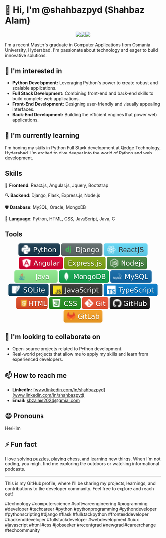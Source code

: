 # 👋 Hi, I'm @shahbazpyd (Shahbaz Alam)

<p align="center"><img src="https://media.giphy.com/media/hvRJCLFzcasrR4ia7z/giphy.gif" width="35"><img src="https://readme-typing-svg.herokuapp.com?center=true&size=28&color=F758D4&background=FFFFFF00&lines=Full-Stack+Developer;" /><img src="https://media.giphy.com/media/hvRJCLFzcasrR4ia7z/giphy.gif" width="35"></p>
<p align="center"></p>

I'm a recent Master's graduate in Computer Applications from Osmania University, Hyderabad. I'm passionate about technology and eager to build innovative solutions.

## 👀 I'm interested in

* **Python Development:** Leveraging Python's power to create robust and scalable applications.
* **Full Stack Development:** Combining front-end and back-end skills to build complete web applications.
* **Front-End Development:** Designing user-friendly and visually appealing interfaces.
* **Back-End Development:** Building the efficient engines that power web applications.


## 🌱 I'm currently learning

I'm honing my skills in Python Full Stack development at Qedge Technology, Hyderabad. I'm excited to dive deeper into the world of Python and web development.


## Skills

🌱 **Frontend**: React.js, Angular.js, Jquery, Bootstrap

🔍 **Backend**: Django, Flask, Express.js, Node.js

🛡 **Database**: MySQL, Oracle, MongoDB

💬 **Language**: Python, HTML, CSS, JavaScript, Java, C


## Tools

<p align="center">
<img src="icons/python.svg" />
  <img src="icons/django.svg" />
  <img src="icons/react.svg" />
  <img src="icons/angular.svg" />
  <img src="icons/express.svg" />
  <img src="icons/nodejs.svg" />
  <img src="icons/java.svg" />
  <img src="icons/mongodb.svg" />
  <img src="icons/mysqlsvg.svg" />
  <img src="icons/sqlite.svg" />
  <img src="icons/javascript.svg" />
  <img src="icons/typescript.svg" />
  <img src="icons/html.svg" />
  <img src="icons/css.svg" />
  <img src="icons/git.svg" />
  <img src="icons/github.svg" />
  <img src="icons/gitlabsvg.svg" />
</p>


## 💞️ I'm looking to collaborate on

* Open-source projects related to Python development.
* Real-world projects that allow me to apply my skills and learn from experienced developers.


## 📫 How to reach me

* **LinkedIn:** [www.linkedin.com/in/shahbazpyd](www.linkedin.com/in/shahbazpyd)
* **Email:** sbzalam2024@gmial.com


## 😄 Pronouns

He/Him


## ⚡ Fun fact

I love solving puzzles, playing chess, and learning new things. When I'm not coding, you might find me exploring the outdoors or watching informational podcasts.



---

This is my GitHub profile, where I'll be sharing my projects, learnings, and contributions to the developer community. Feel free to explore and reach out! 


#technology
#computerscience
#softwareengineering
#programming
#developer
#techcareer
#python
#pythonprogramming
#pythondeveloper
#pythonscripting
#django
#flask
#fullstackpython
#frontenddeveloper
#backenddeveloper
#fullstackdeveloper
#webdevelopment
#uiux
#javascript
#html
#css
#jobseeker
#recentgrad
#newgrad
#careerchange
#techcommunity

<!---
shahbazpyd/shahbazpyd is a ✨ special ✨ repository because its `README.md` (this file) appears on your GitHub profile.
You can click the Preview link to take a look at your changes.
--->
